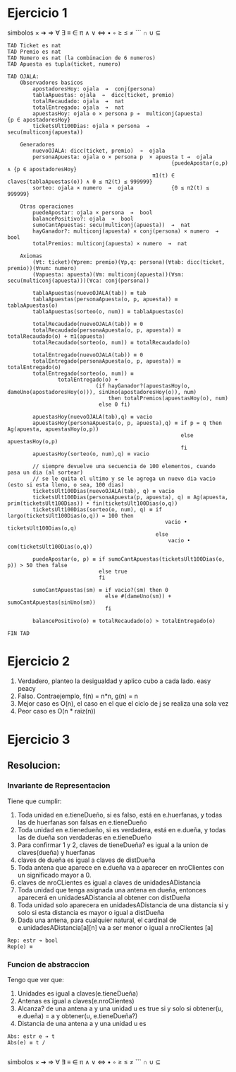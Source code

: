 # Ejercicio 1

simbolos × ➔ ⇒ ∀ ∃ ≡ ∈ π ∧ ∨ ⇔ • ◦ ≥ ≤ ≠ ``` ∩ ∪ ⊆

```
TAD Ticket es nat
TAD Premio es nat
TAD Numero es nat (la combinacion de 6 numeros)
TAD Apuesta es tupla(ticket, numero)

TAD OJALA:
    Observadores basicos
        apostadoresHoy: ojala  ➔  conj(persona)
        tablaApuestas: ojala  ➔  dicc(ticket, premio) 
        totalRecaudado: ojala  ➔  nat
        totalEntregado: ojala  ➔  nat
        apuestasHoy: ojala o × persona p ➔  multiconj(apuesta)             {p ∈ apostadoresHoy}
        ticketsUlt100Dias: ojala × persona  ➔  secu(multiconj(apuesta))
    
    Generadores
        nuevoOJALA: dicc(ticket, premio)  ➔  ojala
        personaApuesta: ojala o × persona p  × apuesta t ➔  ojala     
                                                    {puedeApostar(o,p) ∧ {p ∈ apostadoresHoy}
                                              π1(t) ∈ claves(tablaApuestas(o)) ∧ 0 ≤ π2(t) ≤ 999999}
        sorteo: ojala × numero  ➔  ojala            {0 ≤ π2(t) ≤ 999999}

    Otras operaciones
        puedeApostar: ojala × persona  ➔  bool
        balancePositivo?: ojala  ➔  bool
        sumoCantApuestas: secu(multiconj(apuesta))  ➔  nat
        hayGanador?: multiconj(apuesta) × conj(persona) × numero  ➔  bool
        totalPremios: multiconj(apuesta) × numero  ➔  nat
 
    Axiomas
        (∀t: ticket)(∀prem: premio)(∀p,q: persona)(∀tab: dicc(ticket, premio))(∀num: numero)
        (∀apuesta: apuesta)(∀m: multiconj(apuesta))(∀sm: secu(multiconj(apuesta)))(∀ca: conj(persona))

        tablaApuestas(nuevoOJALA(tab)) ≡ tab
        tablaApuestas(personaApuesta(o, p, apuesta)) ≡ tablaApuestas(o)
        tablaApuestas(sorteo(o, num)) ≡ tablaApuestas(o)

        totalRecaudado(nuevoOJALA(tab)) ≡ 0
        totalRecaudado(personaApuesta(o, p, apuesta)) ≡ totalRecaudado(o) + π1(apuesta)
        totalRecaudado(sorteo(o, num)) ≡ totalRecaudado(o)

        totalEntregado(nuevoOJALA(tab)) ≡ 0
        totalEntregado(personaApuesta(o, p, apuesta)) ≡ totalEntregado(o)
        totalEntregado(sorteo(o, num)) ≡
                totalEntregado(o) +
                            (if hayGanador?(apuestasHoy(o, dameUno(apostadoresHoy(o))), sinUno(apostadoresHoy(o)), num)
                                then totalPremios(apuestasHoy(o), num)
                             else 0 fi) 

        apuestasHoy(nuevoOJALA(tab),q) ≡ vacio
        apuestasHoy(personaApuesta(o, p, apuesta),q) ≡ if p = q then Ag(apuesta, apuestasHoy(o,p))
                                                       else apuestasHoy(o,p)
                                                       fi
        apuestasHoy(sorteo(o, num),q) ≡ vacio

        // siempre devuelve una secuencia de 100 elementos, cuando pasa un dia (al sortear)
        // se le quita el ultimo y se le agrega un nuevo dia vacio (esto si esta lleno, o sea, 100 dias)
        ticketsUlt100Dias(nuevoOJALA(tab), q) ≡ vacio
        ticketsUlt100Dias(personaApuesta(p, apuesta), q) ≡ Ag(apuesta, prim(ticketsUlt100Dias)) • fin(ticketsUlt100Dias(o,q))
        ticketsUlt100Dias(sorteo(o, num), q) ≡ if largo(ticketsUlt100Dias(o,q)) = 100 then 
                                                  vacio • ticketsUlt100Dias(o,q)
                                               else
                                                   vacio • com(ticketsUlt100Dias(o,q))
        
        puedeApostar(o, p) ≡ if sumoCantApuestas(ticketsUlt100Dias(o, p)) > 50 then false
                             else true
                             fi

        sumoCantApuestas(sm) ≡ if vacio?(sm) then 0
                               else #(dameUno(sm)) + sumoCantApuestas(sinUno(sm))
                               fi
        
        balancePositivo(o) ≡ totalRecaudado(o) > totalEntregado(o)
        
FIN TAD
```
# Ejercicio 2

1. Verdadero, planteo la desigualdad y aplico cubo a cada lado. easy peacy
2. Falso. Contraejemplo, f(n) = n*n, g(n) = n
3. Mejor caso es O(n), el caso en el que el ciclo de j se realiza una sola vez
4. Peor caso es O(n * raiz(n))

# Ejercicio 3

## Resolucion:

### Invariante de Representacion
Tiene que cumplir:
1. Toda unidad en e.tieneDueño, si es falso, está en e.huerfanas, y todas las de huerfanas son falsas en e.tieneDueño
2. Toda unidad en e.tienedueño, si es verdadera, está en e.dueña, y todas las de dueña son verdaderas en e.tieneDueño
3. Para confirmar 1 y 2, claves de tieneDueña? es igual a la union de claves(dueña) y huerfanas
4. claves de dueña es igual a claves de distDueña
5. Toda antena que aparece en e.dueña va a aparecer en nroClientes con un significado mayor a 0.
6. claves de nroCLientes es igual a claves de unidadesADistancia
7. Toda unidad que tenga asignada una antena en dueña, entonces aparecerá en unidadesADistancia al obtener con distDueña
8. Toda unidad solo aparecera en unidadesADistancia de una distancia si y solo si esta distancia es mayor o igual a distDueña
9. Dada una antena, para cualquier natural, el cardinal de e.unidadesADistancia[a][n] va a ser menor o igual a nroClientes [a]
```
Rep: estr ➔ bool
Rep(e) ≡
```

### Funcion de abstraccion
Tengo que ver que:
1. Unidades es igual a claves(e.tieneDueña)
2. Antenas es igual a claves(e.nroClientes)
3. Alcanza? de una antena a y una unidad u es true si y solo si obtener(u, e.dueña) = a y obtener(u, e.tieneDueña?)
4. Distancia de una antena a y una unidad u es
```
Abs: estr e ➔ t
Abs(e) ≡ t / 
        

```

simbolos × ➔ ⇒ ∀ ∃ ≡ ∈ π ∧ ∨ ⇔ • ◦ ≥ ≤ ≠ ``` ∩ ∪ ⊆